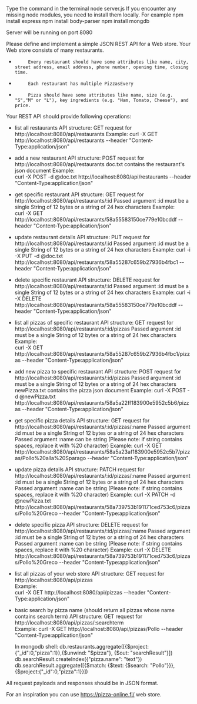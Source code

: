 Type the command in the terminal
node server.js
If you encounter any missing node modules, you need to install them locally. For example
npm install express
npm install body-parser
npm install mongdb

Server will be running on port 8080

Please define and implement a simple JSON REST API for a Web store. Your Web store consists of many restaurants.

-          Every restaurant should have some attributes like name, city, street address, email address, phone number, opening time, closing time.
-          Each restaurant has multiple PizzasEvery
-          Pizza should have some attributes like name, size (e.g. "S","M" or "L"), key ingredients (e.g. "Ham, Tomato, Cheese"), and price.

Your REST API should provide following operations:
  * list all restaurants
    API structure: GET request for http://localhost:8080/api/restaurants
    Example:
    curl -X GET http://localhost:8080/api/restaurants --header "Content-Type:application/json"

  * add a new restaurant
    API structure: POST request for http://localhost:8080/api/restaurants
    doc.txt contains the restaurant's json document
    Example:  
    curl -X POST -d @doc.txt http://localhost:8080/api/restaurants --header "Content-Type:application/json"

  * get specific restaurant
    API structure: GET request for http://localhost:8080/api/restaurants/:id
    Passed argument :id must be a single String of 12 bytes or a string of 24 hex characters
    Example:  
    curl -X GET http://localhost:8080/api/restaurants/58a55583150ce779e10bcddf --header "Content-Type:application/json"

  * update restaurant details
    API structure: PUT request for http://localhost:8080/api/restaurants/:id
    Passed argument :id must be a single String of 12 bytes or a string of 24 hex characters
    Example:
    curl -i -X PUT -d @doc.txt http://localhost:8080/api/restaurants/58a55287c659b27936b4fbc1 --header "Content-Type:application/json"

  * delete specific restaurant
    API structure: DELETE request for http://localhost:8080/api/restaurants/:id
    Passed argument :id must be a single String of 12 bytes or a string of 24 hex characters
    Example:
    curl -i -X DELETE http://localhost:8080/api/restaurants/58a55583150ce779e10bcddf --header "Content-Type:application/json"

  * list all pizzas of specific restaurant
    API structure: GET request for http://localhost:8080/api/restaurants/:id/pizzas
    Passed argument :id must be a single String of 12 bytes or a string of 24 hex characters
    Example:  
    curl -X GET http://localhost:8080/api/restaurants/58a55287c659b27936b4fbc1/pizzas --header "Content-Type:application/json"

  * add new pizza to specific restaurant
    API structure: POST request for http://localhost:8080/api/restaurants/:id/pizzas
    Passed argument :id must be a single String of 12 bytes or a string of 24 hex characters
    newPizza.txt contains the pizza json document
    Example:
    curl -X POST -d @newPizza.txt http://localhost:8080/api/restaurants/58a5a22ff183900e5952c5b6/pizzas --header "Content-Type:application/json"

  * get specific pizza details
    API structure: GET request for http://localhost:8080/api/restaurants/:id/pizzas/:name
    Passed argument :id must be a single String of 12 bytes or a string of 24 hex characters
    Passed argument :name can be string (Please note: if string contains spaces, replace it with %20 character)
    Example:
    curl -X GET http://localhost:8080/api/restaurants/58a5a23af183900e5952c5b7/pizzas/Pollo%20alla%20Sparago --header "Content-Type:application/json"

  * update pizza details
    API structure: PATCH request for http://localhost:8080/api/restaurants/:id/pizzas/:name
    Passed argument :id must be a single String of 12 bytes or a string of 24 hex characters
    Passed argument :name can be string (Please note: if string contains spaces, replace it with %20 character)
    Example:
    curl -X PATCH -d @newPizza.txt http://localhost:8080/api/restaurants/58a739753b191171ced753c6/pizzas/Pollo%20Greco --header "Content-Type:application/json"

  * delete specific pizza
    API structure: DELETE request for http://localhost:8080/api/restaurants/:id/pizzas/:name
    Passed argument :id must be a single String of 12 bytes or a string of 24 hex characters
    Passed argument :name can be string (Please note: if string contains spaces, replace it with %20 character)
    Example:
    curl -X DELETE http://localhost:8080/api/restaurants/58a739753b191171ced753c6/pizzas/Pollo%20Greco --header "Content-Type:application/json"

  * list all pizzas of your web store
    API structure: GET request for http://localhost:8080/api/pizzas  
    Example:  
    curl -X GET http://localhost:8080/api/pizzas --header "Content-Type:application/json"

  * basic search by pizza name (should return all pizzas whose name contains search term)
    API structure: GET request for http://localhost:8080/api/pizzas/:searchterm  
    Example:
    curl -X GET http://localhost:8080/api/pizzas/Pollo --header "Content-Type:application/json"

    In mongodb shell:
    db.restaurants.aggregate([{$project:{"_id":0,"pizza":1}},{$unwind: "$pizza"}, {$out: "searchResult"}])
    db.searchResult.createIndex({"pizza.name": "text"})
    db.searchResult.aggregate([{$match: {$text: {$search: "Pollo"}}},{$project:{"_id":0,"pizza":1}}])


All request payloads and responses should be in JSON format.

For an inspiration you can use https://pizza-online.fi/ web store.
